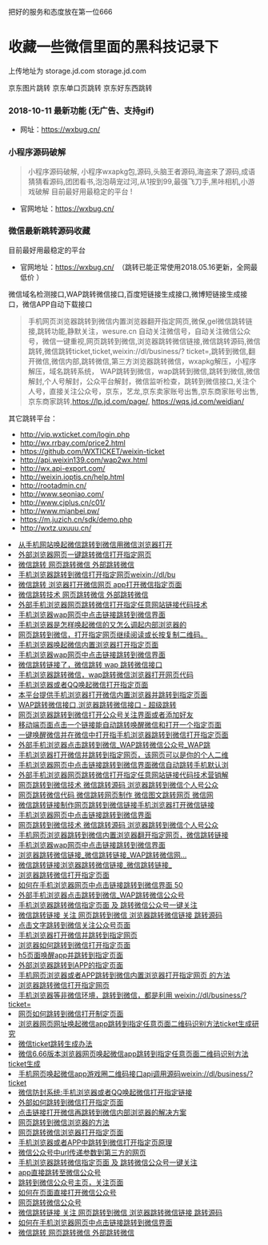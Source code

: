 把好的服务和态度放在第一位666

# 收藏一些微信里面的黑科技记录下  

上传地址为 storage.jd.com
storage.jd.com

京东图片跳转
京东单口页跳转
京东好东西跳转

### 2018-10-11  最新功能 (无广告、支持gif)
- 网址：https://wxbug.cn/

### 小程序源码破解
>小程序源码破解, 小程序wxapkg包,源码,头脑王者源码,海盗来了源码,成语猜猜看源码,团团看书,泡泡萌宠过河,从1按到99,最强飞刀手,黑咔相机,小游戏破解 
目前最好用最稳定的平台 !

- 官网地址：https://wxbug.cn/


### 微信最新跳转源码收藏
目前最好用最稳定的平台
- 官网地址：https://wxbug.cn/  （跳转已能正常使用2018.05.16更新，全网最 低价 ）


微信域名检测接口,WAP跳转微信接口,百度短链接生成接口,微博短链接生成接口，微信APP自动下载接口

>手机网页浏览器跳转到微信内置浏览器翻开指定网页,微保,gel微信跳转链接,跳转功能,静默关注，wesure.cn 自动关注微信号，自动关注微信公众号，微信一键重视,网页跳转到微信,浏览器跳转微信链接,微信跳转源码,微信跳转,微信跳转ticket,ticket,weixin://dl/business/? ticket=,跳转到微信,翻开微信,微信内部,跳转微信,第三方浏览器跳转微信，wxapkg解压，小程序解压，域名跳转系统， WAP跳转到微信，wap跳转到微信,跳转到微信,微信解封,个人号解封，公众平台解封，微信监听检查，跳转到微信接口,关注个人号，直接关注公众号，京东，艺龙,京东卖家账号出售,京东商家账号出售,京东商家跳转,https://lp.jd.com/page/, https://wqs.jd.com/weidian/

其它跳转平台：
* http://vip.wxticket.com/login.php
* http://wx.rrbay.com/price2.html      
* https://github.com/WXTICKET/weixin-ticket
* http://api.weixin139.com/wap2wx.html
* http://wx.api-export.com/
* http://weixin.ioptis.cn/help.html
* http://rootadmin.cn/
* http://www.seoniao.com/
* http://www.cjplus.cn/c01/
* http://www.mianbei.pw/
* https://m.juzich.cn/sdk/demo.php
* http://wxtz.uxuuu.cn/


<li><a href="https://wxbug.cn?from=wxtz/07011151.html" title="从手机网站唤起微信跳转到微信用微信浏览器打开">从手机网站唤起微信跳转到微信用微信浏览器打开</a>
<li><a href="https://wxbug.cn?from=wxtz/07011151.html" title="外部浏览器网页一键跳转微信打开指定网页">外部浏览器网页一键跳转微信打开指定网页</a>
<li><a href="https://wxbug.cn?from=wxtz/07011149.html" title="微信跳转 网页跳转微信 外部跳转微信">微信跳转 网页跳转微信 外部跳转微信</a>
<li><a href="https://wxbug.cn?from=wxtz/07011148.html" title="手机浏览器跳转到微信打开指定网页weixin://dl/bu">手机浏览器跳转到微信打开指定网页weixin://dl/bu</a>
<li><a href="https://wxbug.cn?from=wxtz/06280153.html" title="微信跳转 浏览器打开微信网页 app打开微信指定页面">微信跳转 浏览器打开微信网页 app打开微信指定页面</a>
<li><a href="https://wxbug.cn?from=wxtz/06280153.html" title="微信跳转技术 网页跳转微信 外部跳转微信">微信跳转技术 网页跳转微信 外部跳转微信</a>
<li><a href="https://wxbug.cn?from=wxtz/06280152.html" title="外部手机浏览器网页跳转微信打开指定任意网站链接代码技术">外部手机浏览器网页跳转微信打开指定任意网站链接代码技术</a>
<li><a href="https://wxbug.cn?from=wxtz/06280151.html" title="手机浏览器wap网页中点击链接跳转到微信界面">手机浏览器wap网页中点击链接跳转到微信界面</a>
<li><a href="https://wxbug.cn?from=wxtz/06280151.html" title="手机浏览器是怎样唤起微信的又怎么调起内部浏览器的">手机浏览器是怎样唤起微信的又怎么调起内部浏览器的</a>
<li><a href="https://wxbug.cn?from=wxtz/06280151.html" title="网页跳转到微信，打开指定网页继续阅读或长按复制二维码。">网页跳转到微信，打开指定网页继续阅读或长按复制二维码。</a>
<li><a href="https://wxbug.cn?from=wxtz/06280150.html" title="手机浏览器唤起微信内置浏览器打开指定页面">手机浏览器唤起微信内置浏览器打开指定页面</a>
<li><a href="https://wxbug.cn?from=wxtz/06280149.html" title="手机浏览器wap网页中点击链接跳转到微信界面">手机浏览器wap网页中点击链接跳转到微信界面</a>
<li><a href="https://wxbug.cn?from=wxtz/06280149.html" title="微信跳转链接了，微信跳转 wap 跳转微信接口">微信跳转链接了，微信跳转 wap 跳转微信接口</a>
<li><a href="https://wxbug.cn?from=wxtz/06280147.html" title="手机浏览器跳转微信，wap跳转微信浏览器打开网页代码">手机浏览器跳转微信，wap跳转微信浏览器打开网页代码</a>
<li><a href="https://wxbug.cn?from=wxtz/06280147.html" title="手机浏览器或者QQ唤起微信打开指定页面">手机浏览器或者QQ唤起微信打开指定页面</a>
<li><a href="https://wxbug.cn?from=wxtz/06281046.html" title="本平台提供手机浏览器打开微信内置浏览器并跳转到指定页面">本平台提供手机浏览器打开微信内置浏览器并跳转到指定页面</a>
<li><a href="https://wxbug.cn?from=wxtz/06281015.html" title="WAP跳转微信接口,浏览器跳转微信接口 - 超级跳转">WAP跳转微信接口,浏览器跳转微信接口 - 超级跳转</a>
<li><a href="https://wxbug.cn?from=wxtz/06281012.html" title="网页浏览器跳转到微信打开公众号关注界面或者添加好友">网页浏览器跳转到微信打开公众号关注界面或者添加好友</a>
<li><a href="https://wxbug.cn?from=wxtz/06281010.html" title="移动端页面点击一个链接能自动跳转唤醒微信和打开一个指定页面">移动端页面点击一个链接能自动跳转唤醒微信和打开一个指定页面</a>
<li><a href="https://wxbug.cn?from=wxtz/06280950.html" title="一键唤醒微信并在微信中打开指手机浏览器跳转到微信打开指定页面">一键唤醒微信并在微信中打开指手机浏览器跳转到微信打开指定页面</a>
<li><a href="https://wxbug.cn?from=wxtz/06280946.html" title="外部手机浏览器点击跳转到微信_WAP跳转微信公众号_WAP跳">外部手机浏览器点击跳转到微信_WAP跳转微信公众号_WAP跳</a>
<li><a href="https://wxbug.cn?from=wxtz/06280945.html" title="手机浏览器打开微信并跳转到指定网页，该网页可以是你的个人二维">手机浏览器打开微信并跳转到指定网页，该网页可以是你的个人二维</a>
<li><a href="https://wxbug.cn?from=wxtz/06280943.html" title="手机浏览器网页中点击链接跳转到微信界面微信自动跳转手机默认浏">手机浏览器网页中点击链接跳转到微信界面微信自动跳转手机默认浏</a>
<li><a href="https://wxbug.cn?from=wxtz/06280941.html" title="外部手机浏览器网页跳转微信打开指定任意网站链接代码技术营销解">外部手机浏览器网页跳转微信打开指定任意网站链接代码技术营销解</a>
<li><a href="https://wxbug.cn?from=wxtz/06280940.html" title="网页跳转到微信技术 微信跳转源码 浏览器跳转到微信个人号公众">网页跳转到微信技术 微信跳转源码 浏览器跳转到微信个人号公众</a>
<li><a href="https://wxbug.cn?from=wxtz/06280933.html" title="网页跳转微信代码 微信跳转网页制作 微信图文跳转网页 微信网">网页跳转微信代码 微信跳转网页制作 微信图文跳转网页 微信网</a>
<li><a href="https://wxbug.cn?from=wxtz/06280927.html" title="微信跳转链接制作网页跳转到微信链接手机浏览器打开微信链接">微信跳转链接制作网页跳转到微信链接手机浏览器打开微信链接</a>
<li><a href="https://wxbug.cn?from=wxtz/06280839.html" title="手机浏览器网页中点击链接跳转到微信界面">手机浏览器网页中点击链接跳转到微信界面</a>
<li><a href="https://wxbug.cn?from=wxtz/06280838.html" title="网页跳转到微信技术 微信跳转源码 浏览器跳转到微信个人号公众">网页跳转到微信技术 微信跳转源码 浏览器跳转到微信个人号公众</a>
<li><a href="https://wxbug.cn?from=wxtz/06280838.html" title="手机网页浏览器跳转到微信内置浏览器翻开指定网页，微信跳转链接">手机网页浏览器跳转到微信内置浏览器翻开指定网页，微信跳转链接</a>
<li><a href="https://wxbug.cn?from=wxtz/06280756.html" title="手机浏览器wap网页中点击链接跳转到微信界面">手机浏览器wap网页中点击链接跳转到微信界面</a>
<li><a href="https://wxbug.cn?from=wxtz/06280747.html" title="浏览器跳转微信链接_微信跳转链接_WAP跳转微信网...">浏览器跳转微信链接_微信跳转链接_WAP跳转微信网...</a>
<li><a href="https://wxbug.cn?from=wxtz/06280746.html" title="微信跳转链接自助管理平台_浏览器跳转微信链接_微信跳转链接_WAP跳转微信网页_微信跳转源码">微信跳转链接浏览器跳转微信链接_微信跳转链接_</a><li><a href="https://wxbug.cn?from=wxtz/06280745.html" title="浏览器跳转微信打开指定页面">浏览器跳转微信打开指定页面</a>
<li><a href="https://wxbug.cn?from=wxtz/06280744.html" title="如何在手机浏览器网页中点击链接跳转到微信界面 50">如何在手机浏览器网页中点击链接跳转到微信界面 50</a>
<li><a href="https://wxbug.cn?from=wxtz/06280744.html" title="外部手机浏览器点击跳转到微信_WAP跳转微信公众号_WAP跳转微信网页_浏览器如何跳转微信_跳转微信浏览器打开">外部手机浏览器点击跳转到微信_WAP跳转微信公众号</a><li><a href="https://wxbug.cn?from=wxtz/06280743.html" title="手机浏览器跳转微信指定页面 及 跳转微信公众号一键关注">手机浏览器跳转微信指定页面 及 跳转微信公众号一键关注</a>
<li><a href="https://wxbug.cn?from=wxtz/06280743.html" title="微信跳转链接 关注 网页跳转到微信 浏览器跳转微信链接 跳转源码">微信跳转链接 关注 网页跳转到微信 浏览器跳转微信链接 跳转源码</a>
<li><a href="https://wxbug.cn?from=wxtz/06280741.html" title="点击文字跳转到微信关注公众号页面">点击文字跳转到微信关注公众号页面</a>
<li><a href="https://wxbug.cn?from=wxtz/06280734.html" title="手机浏览器打开微信并跳转到指定网页">手机浏览器打开微信并跳转到指定网页</a>
<li><a href="https://wxbug.cn?from=wxtz/06280734.html" title="浏览器如何跳转到微信打开指定页面">浏览器如何跳转到微信打开指定页面</a>
<li><a href="https://wxbug.cn?from=wxtz/06280733.html" title="h5页面唤醒app并跳转到指定页面">h5页面唤醒app并跳转到指定页面</a>
<li><a href="https://wxbug.cn?from=wxtz/06280732.html" title="外部浏览器跳转到APP的指定页面">外部浏览器跳转到APP的指定页面</a>
<li><a href="https://wxbug.cn?from=wxtz/06280732.html" title="手机网页浏览器或者APP跳转到微信内置浏览器打开指定网页 的方法">手机网页浏览器或者APP跳转到微信内置浏览器打开指定网页 的方法</a>
<li><a href="https://wxbug.cn?from=wxtz/06280732.html" title="浏览器跳转微信打开指定网页">浏览器跳转微信打开指定网页</a>
<li><a href="https://wxbug.cn?from=wxtz/06280731.html" title="手机浏览器等非微信环境，跳转到微信，都是利用 weixin://dl/business/?ticket=">手机浏览器等非微信环境，跳转到微信，都是利用 weixin://dl/business/?ticket=</a>
<li><a href="https://wxbug.cn?from=wxtz/06280730.html" title="网页如何跳转到微信打开制定页面">网页如何跳转到微信打开制定页面</a>
<li><a href="https://wxbug.cn?from=wxtz/06280730.html" title="浏览器网页网址唤起微信app跳转到指定任意页面二维码识别方法ticket生成研究">浏览器网页网址唤起微信app跳转到指定任意页面二维码识别方法ticket生成研究</a>
<li><a href="https://wxbug.cn?from=wxtz/06280727.html" title="微信ticket跳转生成办法">微信ticket跳转生成办法</a>
<li><a href="https://wxbug.cn?from=wxtz/06280726.html" title="微信6.66版本浏览器网页唤起微信app跳转到指定任意页面二维码识别方法ticket生成">微信6.66版本浏览器网页唤起微信app跳转到指定任意页面二维码识别方法ticket生成</a>
<li><a href="https://wxbug.cn?from=wxtz/06280724.html" title="手机网页唤起微信app游戏圈二维码接口api调用源码weixin://dl/business/?ticket">手机网页唤起微信app游戏圈二维码接口api调用源码weixin://dl/business/?ticket</a>
<li><a href="https://wxbug.cn?from=wxtz/06280723.html" title="微信防封系统:手机浏览器或者QQ唤起微信打开指定链接">微信防封系统:手机浏览器或者QQ唤起微信打开指定链接</a>
<li><a href="https://wxbug.cn?from=wxtz/06280716.html" title="外部如何跳转到微信打开指定页面">外部如何跳转到微信打开指定页面</a>
<li><a href="https://wxbug.cn?from=wxtz/06280715.html" title="点击链接打开微信再跳转到微信内部浏览器的解决方案">点击链接打开微信再跳转到微信内部浏览器的解决方案</a>
<li><a href="https://wxbug.cn?from=wxtz/06280714.html" title="网页跳转到微信浏览器的方法">网页跳转到微信浏览器的方法</a>
<li><a href="https://wxbug.cn?from=wxtz/06280712.html" title="网页跳转微信浏览器打开指定页面">网页跳转微信浏览器打开指定页面</a>
<li><a href="https://wxbug.cn?from=wxtz/06280712.html" title="手机浏览器或者APP中跳转到微信打开指定页原理">手机浏览器或者APP中跳转到微信打开指定页原理</a>
<li><a href="https://wxbug.cn?from=wxtz/06280711.html" title="微信公众号中url传递参数到第三方的网页">微信公众号中url传递参数到第三方的网页</a>
<li><a href="https://wxbug.cn?from=wxtz/06280710.html" title="手机浏览器跳转微信指定页面 及 跳转微信公众号一键关注">手机浏览器跳转微信指定页面 及 跳转微信公众号一键关注</a>
<li><a href="https://wxbug.cn?from=wxtz/06280710.html" title="app直接跳转至微信公众号">app直接跳转至微信公众号</a>
<li><a href="https://wxbug.cn?from=wxtz/06280709.html" title="跳转到微信公众号主页，关注页面">跳转到微信公众号主页，关注页面</a>
<li><a href="https://wxbug.cn?from=wxtz/06280709.html" title="如何在页面直接打开微信公众号">如何在页面直接打开微信公众号</a>
<li><a href="https://wxbug.cn?from=wxtz/06280707.html" title="网页跳转微信公众号">网页跳转微信公众号</a>
<li><a href="https://wxbug.cn?from=wxtz/06280705.html" title="微信跳转链接 关注 网页跳转到微信 浏览器跳转微信链接 跳转源码">微信跳转链接 关注 网页跳转到微信 浏览器跳转微信链接 跳转源码</a>
<li><a href="https://wxbug.cn?from=wxtz/06280703.html" title="如何在手机浏览器网页中点击链接跳转到微信界面">如何在手机浏览器网页中点击链接跳转到微信界面</a>
<li><a href="https://wxbug.cn?from=wxtz/06280451.html" title="微信跳转 网页跳转微信 外部跳转微信">微信跳转 网页跳转微信 外部跳转微信</a>
